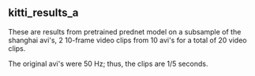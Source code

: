 ## kitti_results_a

These are results from pretrained prednet model on a subsample of the shanghai avi's, 
2 10-frame video clips from 10 avi's for a total of 20 video clips.

The original avi's were 50 Hz; thus, the clips are 1/5 seconds.
